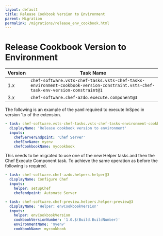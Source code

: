 ```yaml
---
layout: default
title: Release Cookbook Version to Environment
parent: Migration
permalink: /migrations/release_env_cookbook.html
---
```


# Release Cookbook Version to Environment

| Version | Task Name |
|---|---|
| 1.x | `chef-software.vsts-chef-tasks.vsts-chef-tasks-environment-cookbook-version-constraint.vsts-chef-task-env-version-constraint@1` |
| 3.x | `chef-software.chef-azdo.execute.component@3` | 

The following is an example of the yaml required to execute InSpec in version 1.x of the extension.

```yaml
- task: chef-software.vsts-chef-tasks.vsts-chef-tasks-environment-cookbook-version-constraint.vsts-chef-task-env-version-constraint@1
  displayName: 'Release cookbook version to environment'
  inputs:
    chefServerEndpoint: 'Chef Server'
    chefEnvName: myenv
    chefCookbookName: mycookbook
```

This needs to be migrated to use one of the new Helper tasks and then the Chef Execute Component task. To achieve the same operation as before the following is required.

```yaml
- task: chef-software.chef-azdo.helpers.helper@3
  displayName: Configure Chef
  inputs: 
    helper: setupChef
    chefendpoint: Automate Server

- task: chef-software.chef-preview.helpers.helper-preview@3
  displayName: 'Helper: envCookbookVersion'
  inputs:
    helper: envCookbookVersion
    cookbookVersionNumber: '1.0.$(Build.BuildNumber)'
    environmentName: 'myenv'
    cookbookName: mycookbook
```
